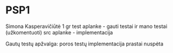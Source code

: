 # PSP1

Simona Kasperavičiūtė 1 gr
test aplanke - gauti testai ir mano testai (užkomentuoti)
src aplanke - implementacija

Gautų testų apžvalga:
poros testų implementacija prastai nuspėta
